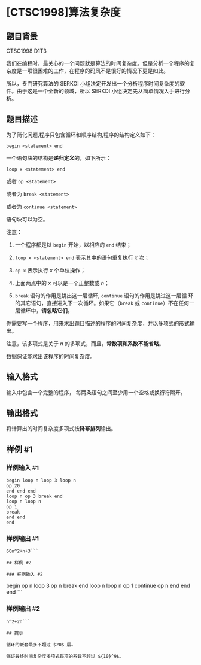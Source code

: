 # [CTSC1998]算法复杂度

## 题目背景

CTSC1998 D1T3

我们在编程时，最关心的一个问题就是算法的时间复杂度。但是分析一个程序的复杂度是一项很困难的工作，在程序的码风不是很好的情况下更是如此。

所以，专门研究算法的 SERKOI 小组决定开发出一个分析程序时间复杂度的软件。由于这是一个全新的领域，所以 SERKOI 小组决定先从简单情况入手进行分析。

## 题目描述

为了简化问题,程序只包含循环和顺序结构,程序的结构定义如下：

$\texttt{begin <statement> end}$ 

一个语句块的结构是**递归定义**的，如下所示：

$\texttt{loop x <statement> end}$

或者 $\texttt{op <statement>}$ 

或者为 $\texttt{break <statement>}$ 

或者为 $\texttt{continue <statement>}$ 

语句块可以为空。

注意：

1. 一个程序都是以 $\texttt{begin}$ 开始，以相应的 $\texttt{end}$ 结束；

2. $\texttt{loop x <statement> end}$ 表示其中的语句重复执行 $x$ 次；

3. $\texttt{op x}$ 表示执行 $x$ 个单位操作；

4. 上面两点中的 $x$ 可以是一个正整数或 $n$；

5. $\texttt{break}$ 语句的作用是跳出这一层循环, $\texttt{continue}$ 语句的作用是跳过这一层循
环的其它语句，直接进入下一次循环。如果它（$\texttt{break}$ 或 $\texttt{continue}$）不在任何一层循环中，**请忽略它们**。

你需要写一个程序，用来求出题目描述的程序的时间复杂度，并以多项式的形式输出。

注意，该多项式是关于 $n$ 的多项式，而且，**常数项和系数不能省略**。

数据保证能求出该程序的时间复杂度。

## 输入格式

输入中包含一个完整的程序，
每两条语句之间至少用一个空格或换行符隔开。


## 输出格式

将计算出的时间复杂度多项式按**降幂排列**输出。

## 样例 #1

### 样例输入 #1
```
begin loop n loop 3 loop n
op 20
end end end
loop n op 3 break end
loop n loop n
op 1
break
end end
end
```

### 样例输出 #1

```
60n^2+n+3```

## 样例 #2

### 样例输入 #2
```
begin
op n
loop 3
op n
break
end
loop n
loop n
op 1
continue
op n
end
end
end ```

### 样例输出 #2

```
n^2+2n```

## 提示

循环的嵌套最多不超过 $20$ 层。

保证最终时间复杂度多项式每项的系数不超过 ${10}^9$。
